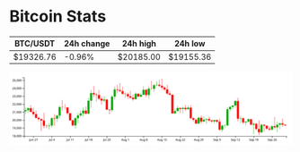 # Bitcoin Stats

BTC/USDT|24h change|24h high|24h low|
|---|---|---|---|
|$19326.76|-0.96%|$20185.00|$19155.36|

<img src="./chart.svg">
